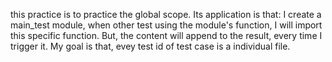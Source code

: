 this practice is to practice the global scope.
Its application is that:
I create a main_test module, when other test using the 
module's function, I will import this specific function.
But, the content will append to the result, every time I 
trigger it.
My goal is that, evey test id of test case is a individual 
file.